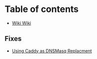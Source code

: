 # Table of contents

* [Wiki Wiki](README.md)

## Fixes

* [Using Caddy as DNSMasq Replacment](fixes/using-caddy-as-dnsmasq-replacment.md)

